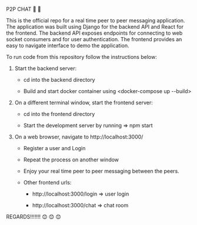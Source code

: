 P2P CHAT 💬 💬  

This is the official repo for a real time peer to peer messaging application. The application was built using Django for the backend API and React for the frontend.
The backend API exposes endpoints for connecting to web socket consumers and for user authentication.
The frontend provides an easy to navigate interface to demo the application.

To run code from this repository follow the instructions below:

1. Start the backend server:

   - cd into the backend directory

   - Build and start docker container using <docker-compose up --build>

2. On a different terminal window, start the frontend server:

   - cd into the frontend directory

   - Start the development server by running => npm start

3. On a web browser, navigate to http://localhost:3000/

   - Register a user and Login

   - Repeat the process on another window

   - Enjoy your real time peer to peer messaging between the peers.

   - Other frontend urls:

     - http://localhost:3000/login => user login

     - http://localhost:3000/chat => chat room

REGARDS!!!!!!! 😊 😊 😊

